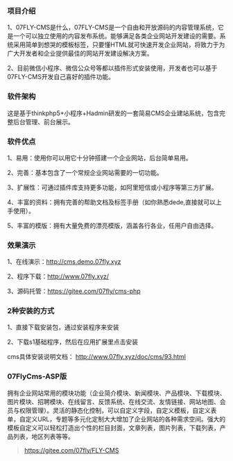 ### 项目介绍

1、07FLY-CMS是什么，07FLY-CMS是一个自由和开放源码的内容管理系统，它是一个可以独立使用的内容发布系统。能够满足各类企业网站开发建设的需要。系统采用简单到想哭的模板标签，只要懂HTML就可快速开发企业网站，将致力于为广大开发者和企业提供最佳的网站开发建设解决方案。

2、目前微信小程序、微信公众号等都以插件形式安装使用，开发者也可以基于07FLY-CMS开发自己喜好的插件功能。
### 软件架构

这是基于thinkphp5+小程序+Hadmin研发的一套简易CMS企业建站系统，包含完整后台管理、前台展示。

### 软件优点

1、易用：使用你可以用它十分钟搭建一个企业网站，后台简单易用。

2、完善：基本包含了一个常规企业网站需要的一切功能。

3、扩展性：可通过插件库支持更多功能，如阿里短信或小程序等第三方扩展。

4、丰富的资料：拥有完善的帮助文档及标签手册（如你熟悉dede,直接就可以上手使用）。

5、丰富的模版：拥有大量免费的漂亮模版，涵盖各行各业，任用户自由选择。


### 效果演示

1、在线演示：http://cms.demo.07fly.xyz

2、程序下载：http://www.07fly.xyz/

3、源码托管：https://gitee.com/07fly/cms-php


### 2种安装的方式

1、直接下载安装包，通过安装程序来安装

2、下载s1基础程序，然后在应用扩展里点击安装

cms具体安装说明文档：
http://www.07fly.xyz/doc/cms/93.html


### 07FlyCms-ASP版

拥有企业网站常用的模块功能（企业简介模块、新闻模块、产品模块、下载模块、图片模块、招聘模块、在线留言、反馈系统、在线交流、友情链接、网站地图、会员与权限管理）。灵活的静态化控制，可以自定义字段，自定义模板，自定义表单，自定义URL，专题等多元化定制大大增加了企业网站的各种需求空间。强大的模板自定义可以轻松打造出个性的栏目封面，文章列表，图片列表，下载列表，产品列表，地区列表等等。

>  https://gitee.com/07fly/FLY-CMS


